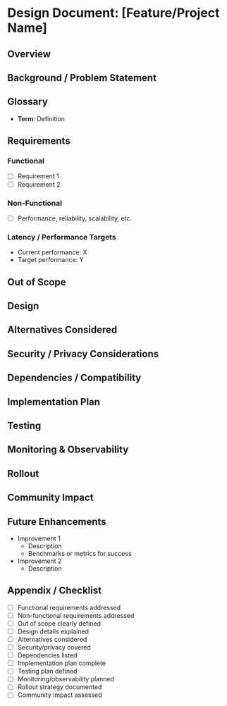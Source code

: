 # Design Document: [Feature/Project Name]

## Overview
<!-- High-level summary of the design.
Why is this needed? What problem does it solve? What are the goals and non-goals? -->

## Background / Problem Statement
<!-- Current state of the system.
What issues or gaps exist? Why is this important to solve now? -->

## Glossary
<!-- Define key terms and concepts that may not be obvious to all readers. -->
- **Term**: Definition

## Requirements
### Functional
- [ ] Requirement 1
- [ ] Requirement 2

### Non-Functional
- [ ] Performance, reliability, scalability, etc.

### Latency / Performance Targets
- Current performance: X
- Target performance: Y

## Out of Scope
<!-- Explicitly list what this design does NOT cover, to avoid scope creep. -->

## Design
<!-- Detailed explanation of the proposed design.
Include diagrams, code snippets, data flows, APIs, edge cases, etc. -->

## Alternatives Considered
<!-- Other approaches evaluated, and why they were not chosen. -->

## Security / Privacy Considerations
<!-- Any risks related to data, security, or privacy. -->

## Dependencies / Compatibility
<!-- External services, libraries, or versions this depends on.
Consider backward compatibility and migration needs. -->

## Implementation Plan
<!-- Step-by-step plan:
  - Phase 1: Code
  - Phase 2: Integration
  - Phase 3: Testing
  - Phase 4: Rollout
  - Phase 5: Enhancements -->

## Testing
<!-- How correctness will be verified.
Include test plan, benchmarks, regression tests, load testing, etc. -->

## Monitoring & Observability
<!-- Metrics, logs, and dashboards to track after rollout. -->

## Rollout
<!-- Plan for rollout:
staged releases, feature flags, backward compatibility, rollback strategy, etc. -->

## Community Impact
<!-- Effects on users, contributors, downstream projects.
Any migration paths or breaking changes? -->

## Future Enhancements
- Improvement 1  
  - Description  
  - Benchmarks or metrics for success
- Improvement 2  
  - Description  

## Appendix / Checklist
- [ ] Functional requirements addressed
- [ ] Non-functional requirements addressed
- [ ] Out of scope clearly defined
- [ ] Design details explained
- [ ] Alternatives considered
- [ ] Security/privacy covered
- [ ] Dependencies listed
- [ ] Implementation plan complete
- [ ] Testing plan defined
- [ ] Monitoring/observability planned
- [ ] Rollout strategy documented
- [ ] Community impact assessed
